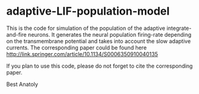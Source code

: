 # adaptive-LIF-population-model

This is the code for simulation of the population of the adaptive integrate-and-fire neurons. It generates the neural population firing-rate
depending on the transmembrane potential and takes into account the slow adaptive currents. The corresponding paper could be found here
http://link.springer.com/article/10.1134/S0006350910040135

If you plan to use this code, please do not forget to cite the corresponding paper.

Best
Anatoly
